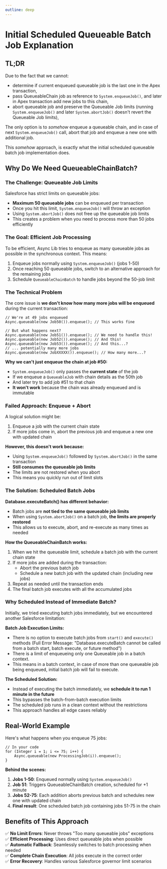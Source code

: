 ```yaml
---
outline: deep
---
```


# Initial Scheduled Queueable Batch Job Explanation

## TL;DR

Due to the fact that we cannot:

- determine if current enqueued queueable job is the last one in the Apex transaction,
- pass QueueableChain job as reference to `System.enqueueJob()`, and later in Apex transaction add new jobs to this chain,
- abort queueable job and preserve the Queueable Job limits (running `System.enqueueJob()` and later `System.abortJob()` doesn't revert the Queueable Job limits),

The only option is to *somehow* enqueue a queueable chain, and in case of next `System.enqueueJob()` call, abort that job and enqueue a new one with additional job.

This *somehow* approach, is exactly what the initial scheduled queueable batch job implementation does.

## Why Do We Need QueueableChainBatch?

### The Challenge: Queueable Job Limits

Salesforce has strict limits on queueable jobs:
- **Maximum 50 queueable jobs** can be enqueued per transaction
- Once you hit this limit, `System.enqueueJob()` will throw an exception
- Using `System.abortJob()` does not free up the queueable job limits
- This creates a problem when you need to process more than 50 jobs efficiently

### The Goal: Efficient Job Processing

To be efficient, Async Lib tries to enqueue as many queueable jobs as possible in the synchronous context. This means:
1. Enqueue jobs normally using `System.enqueueJob()` (jobs 1-50)
2. Once reaching 50 queueable jobs, switch to an alternative approach for the remaining jobs
3. Schedule `QueueableChainBatch` to handle jobs beyond the 50-job limit

### The Technical Problem

The core issue is **we don't know how many more jobs will be enqueued** during the current transaction:

```apex
// We're at 49 jobs enqueued
Async.queueable(new Job50()).enqueue(); // This works fine

// But what happens next?
Async.queueable(new Job51()).enqueue(); // We need to handle this!
Async.queueable(new Job52()).enqueue(); // And this!
Async.queueable(new Job53()).enqueue(); // And this...?
// ... potentially many more jobs
Async.queueable(new JobXXXXX()).enqueue(); // How many more...?
```

**Why we can't just enqueue the chain at job #50:**
- `System.enqueueJob()` only passes the **current state** of the job
- If we enqueue a `QueueableJob` with chain details as the 50th job
- And later try to add job #51 to that chain
- **It won't work** because the chain was already enqueued and is immutable

### Failed Approach: Enqueue + Abort

A logical solution might be:
1. Enqueue a job with the current chain state
2. If more jobs come in, abort the previous job and enqueue a new one with updated chain

**However, this doesn't work because:**
- Using `System.enqueueJob()` followed by `System.abortJob()` in the same transaction
- **Still consumes the queueable job limits**
- The limits are not restored when you abort
- This means you quickly run out of limit slots

### The Solution: Scheduled Batch Jobs

**Database.executeBatch() has different behavior:**
- Batch jobs are **not tied to the same queueable job limits**
- When using `System.abortJob()` on a batch job, **the limits are properly restored**
- This allows us to execute, abort, and re-execute as many times as needed

**How the QueueableChainBatch works:**
1. When we hit the queueable limit, schedule a batch job with the current chain state
2. If more jobs are added during the transaction:
   - Abort the previous batch job
   - Schedule a new batch job with the updated chain (including new jobs)
3. Repeat as needed until the transaction ends
4. The final batch job executes with all the accumulated jobs

### Why Scheduled Instead of Immediate Batch?

Initially, we tried executing batch jobs immediately, but we encountered another Salesforce limitation:

**Batch Job Execution Limits:**
- There is no option to execute batch jobs from `start()` and `execute()` methods (Full Error Message: "Database.executeBatch cannot be called from a batch start, batch execute, or future method")
- There is a limit of enqueueing only one Queueable job in a batch context.
- This means in a batch context, in case of more than one queueable job being enqueued, initial batch job will fail to execute.

**The Scheduled Solution:**
- Instead of executing the batch immediately, we **schedule it to run 1 minute in the future**
- This bypasses the batch-from-batch execution limits
- The scheduled job runs in a clean context without the restrictions
- This approach handles all edge cases reliably

## Real-World Example

Here's what happens when you enqueue 75 jobs:

```apex
// In your code
for (Integer i = 1; i <= 75; i++) {
    Async.queueable(new ProcessingJob(i)).enqueue();
}
```

**Behind the scenes:**
1. **Jobs 1-50**: Enqueued normally using `System.enqueueJob()`
2. **Job 51**: Triggers QueueableChainBatch creation, scheduled for +1 minute
3. **Jobs 52-75**: Each addition aborts previous batch and schedules new one with updated chain
4. **Final result**: One scheduled batch job containing jobs 51-75 in the chain

## Benefits of This Approach

✅ **No Limit Errors**: Never throws "Too many queueable jobs" exceptions  
✅ **Efficient Processing**: Uses direct queueable jobs when possible  
✅ **Automatic Fallback**: Seamlessly switches to batch processing when needed  
✅ **Complete Chain Execution**: All jobs execute in the correct order  
✅ **Error Recovery**: Handles various Salesforce governor limit scenarios  



